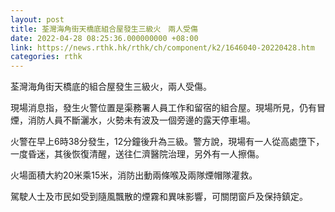```yaml
---
layout: post
title: 荃灣海角街天橋底組合屋發生三級火　兩人受傷
date: 2022-04-28 08:25:36.000000000 +08:00
link: https://news.rthk.hk/rthk/ch/component/k2/1646040-20220428.htm
categories: rthk
---
```


荃灣海角街天橋底的組合屋發生三級火，兩人受傷。

現場消息指，發生火警位置是渠務署人員工作和留宿的組合屋。現場所見，仍有冒煙，消防人員不斷灑水，火勢未有波及一個旁邊的露天停車場。

火警在早上6時38分發生，12分鐘後升為三級。警方說，現場有一人從高處墮下，一度昏迷，其後恢復清醒，送往仁濟醫院治理，另外有一人擦傷。

火場面積大約20米乘15米，消防出動兩條喉及兩隊煙帽隊灌救。

駕駛人士及市民如受到隨風飄散的煙霧和異味影響，可關閉窗戶及保持鎮定。
